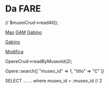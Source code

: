 # Da FARE 

// $museiCrud->readAll();

<a href="museo.it/opera_search?museo_id=;DROP%20TABLE%20opere;">Mao</a>
<a href="museo.it/opera_search?museo_id=3">GAM</a>
<a href="museo.it/opera_search?museo_id=5">Gabino</a>


<a href="museo.it/opera_search?museo_id=2&page=5">Gabino</a>


<a href="museo.it/opera_edit_form?opera_id=2">Modifica</a>

OpereCrud->readByMuseoId(2);



Opere::search([
    "museo_id" => 1,
    "titlo" => "C"
])

SELECT ...
... where museo_id = :museo_id // 2